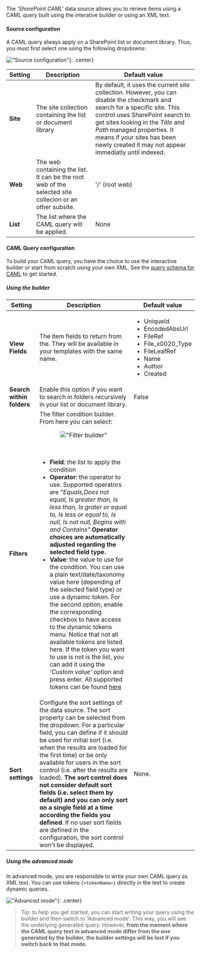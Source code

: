 The _'SharePoint CAML'_ data source allows you to rerieve items uisng a CAML query built using the interative builder or using an XML text.

#### Source configuration

A CAML query always apply on a SharePoint list or document library. Thus, you must first select one using the following dropdowns:

!["Source configuration"](../../../assets/webparts/data_visualizer/caml/source_configuration.png){: .center}

| Setting | Description | Default value |
| ------- |---------------- | ---------- |
| **Site** | The site collection containing the list or document library | By default, it uses the current site collection. However, you can disable the checkmark and search for a specific site. This control uses SharePoint search to get sites looking in the _Title_ and _Path_ managed properties. It means if your sites has been newly created it may not appear immediatly until indexed. | Current site collection.
| **Web** | The web containing the list. It can be the root web of the selected site collecion or an other subsite. | '/' (root web)
| **List** | The list where the CAML query will be applied. | None

#### CAML Query configuration

To build your CAML query, you have the choice to use the interactive builder or start from scratch using your own XML. See the [query schema for CAML](https://docs.microsoft.com/en-us/sharepoint/dev/schema/query-schema) to get started.

##### Using the builder

| Setting | Description | Default value |
| ------- |---------------- | ---------- |
| **View Fields** | The item fields to return from the. They will be available in your templates with the same name. | <ul><li>UniqueId</li><li>EncodedAbsUrl</li><li>FileRef</li><li>File_x0020_Type</li><li>FileLeafRef</li><li>Name</li><li>Author</li><li>Created</li></ul>
| **Search within folders** | Enable this option if you want to search in folders recursively in your list or document library. | False
| **Filters** | The filter condition builder. From here you can select: <br /><p align="center">!["Filter builder"](../../../assets/webparts/data_visualizer/caml/filter_builder.png)</p><br /><ul><li><b>Field</b>: the list to apply the condition</li><li><b>Operator</b>: the operator to use. Supported operators are _"Equals,Does not equal, Is greater than, Is less than, Is grater or equal to, Is less or equal to, Is null, Is not null, Begins with and Contains"_.**Operator choices are automatically adjusted regarding the selected field type.**</li><li><b>Value</b>: the value to use for the condition. You can use a plain text/date/taxonomy value here (depending of the selected field type) or use a dynamic token. For the second option, enable the corresponding checkbox to have access to the dynamic tokens menu. Notice that not all available tokens are listed here. If the token you want to use is not is the list, you can add it using the _'Custom value'_ option and press enter. All supported tokens can be found [here](../tokens.md)</li></ul>
| **Sort settings** | Configure the sort settings of the data source. The sort property can be selected from the dropdown. For a particular field, you can define if it should be used for initial sort (i.e. when the results are loaded for the first time) or be only available for users in the sort control (i.e. after the results are loaded). **The sort control does not consider default sort fields (i.e. select them by default) and you can only sort on a single field at a time according the fields you defined**. If no user sort fields are defined in the configuration, the sort control won't be displayed.  | None.

##### Using the advanced mode

In advanced mode, you are responsible to wrtie your own CAML query as XML text. You can use tokens `{<tokenName>}` directly in the text to create dynamic queries.

!["Advanced mode"](../../../assets/webparts/data_visualizer/caml/filter_advancedmode.png){: .center}

> Tip: to help you get started, you can start writing your query using the builder and then switch to 'Advanced mode'. This way, you will see the underlying generated query. However, **from the moment where the CAML query text in advanced mode differ from the one generated by the builder, the builder settings will be lost if you switch back to that mode**.


